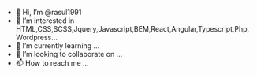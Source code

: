 - 👋 Hi, I’m @rasul1991
- 👀 I’m interested in HTML,CSS,SCSS,Jquery,Javascript,BEM,React,Angular,Typescript,Php,Wordpress...
- 🌱 I’m currently learning ...
- 💞️ I’m looking to collaborate on ...
- 📫 How to reach me ...

<!---
rasul1991/rasul1991 is a ✨ special ✨ repository because its `README.md` (this file) appears on your GitHub profile.
You can click the Preview link to take a look at your changes.
--->

